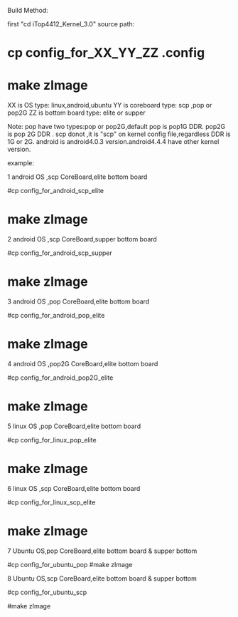 Build Method:

first "cd iTop4412_Kernel_3.0" source path:


 # cp config_for_XX_YY_ZZ    .config
 # make zImage


XX is OS type: linux,android,ubuntu
YY is coreboard type: scp ,pop or pop2G
ZZ is bottom board type: elite or supper

Note:
   pop have two types:pop or pop2G,default pop is pop1G DDR. pop2G is pop 2G DDR .
   scp donot ,it is "scp" on kernel config file,regardless DDR is 1G or 2G.
   android is android4.0.3 version.android4.4.4 have other kernel version.

example:

1 android OS ,scp CoreBoard,elite bottom board

  #cp config_for_android_scp_elite

  # make zImage

2 android OS ,scp CoreBoard,supper bottom board

  #cp config_for_android_scp_supper
  # make zImage

3 android OS ,pop CoreBoard,elite bottom board

  #cp config_for_android_pop_elite

  # make zImage

4 android OS ,pop2G CoreBoard,elite bottom board

  #cp config_for_android_pop2G_elite

  # make zImage

5 linux OS ,pop CoreBoard,elite bottom board

  #cp config_for_linux_pop_elite

  # make zImage

6 linux OS ,scp CoreBoard,elite bottom board

  #cp config_for_linux_scp_elite

  # make zImage

7 Ubuntu OS,pop CoreBoard,elite bottom board & supper bottom
  
  #cp config_for_ubuntu_pop
  #make zImage

8 Ubuntu OS,scp CoreBoard,elite bottom board & supper bottom
  
  #cp config_for_ubuntu_scp

  #make zImage

  
  
  
  
  
  
  
  
  
  
  
  
  
  
  
  
  
  
  
